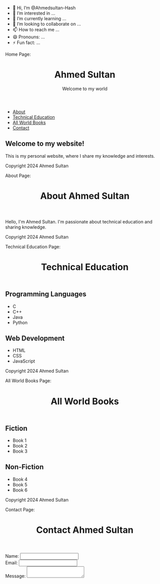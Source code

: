 - 👋 Hi, I’m @Ahmedsultan-Hash
- 👀 I’m interested in ...
- 🌱 I’m currently learning ...
- 💞️ I’m looking to collaborate on ...
- 📫 How to reach me ...
- 😄 Pronouns: ...
- ⚡ Fun fact: ...

<!---
Ahmedsultan-Hash/Ahmedsultan-Hash is a ✨ special ✨ repository because its `README.md` (this file) appears on your GitHub profile.
You can click the Preview link to take a look at your changes.
--->
Home Page:

<!DOCTYPE html>
<html>
<head>
 <title>Ahmed Sultan</title>
 <link rel="stylesheet" href="style.css">
</head>
<body>
 <header>
 <h1>Ahmed Sultan</h1>
 <p>Welcome to my world</p>
 </header>
 <nav>
 <ul>
 <li><a href="about.html">About</a></li>
 <li><a href="technical-education.html">Technical Education</a></li>
 <li><a href="all-world-books.html">All World Books</a></li>
 <li><a href="contact.html">Contact</a></li>
 </ul>
 </nav>
 <main>
 <h2>Welcome to my website!</h2>
 <p>This is my personal website, where I share my knowledge and interests.</p>
 </main>
 <footer>
 <p>Copyright 2024 Ahmed Sultan</p>
 </footer>
</body>
</html>


About Page:

<!DOCTYPE html>
<html>
<head>
 <title>About Ahmed Sultan</title>
 <link rel="stylesheet" href="style.css">
</head>
<body>
 <header>
 <h1>About Ahmed Sultan</h1>
 </header>
 <main>
 <p>Hello, I'm Ahmed Sultan. I'm passionate about technical education and sharing knowledge.</p>
 </main>
 <footer>
 <p>Copyright 2024 Ahmed Sultan</p>
 </footer>
</body>
</html>


Technical Education Page:

<!DOCTYPE html>
<html>
<head>
 <title>Technical Education</title>
 <link rel="stylesheet" href="style.css">
</head>
<body>
 <header>
 <h1>Technical Education</h1>
 </header>
 <main>
 <h2>Programming Languages</h2>
 <ul>
 <li>C</li>
 <li>C++</li>
 <li>Java</li>
 <li>Python</li>
 </ul>
 <h2>Web Development</h2>
 <ul>
 <li>HTML</li>
 <li>CSS</li>
 <li>JavaScript</li>
 </ul>
 </main>
 <footer>
 <p>Copyright 2024 Ahmed Sultan</p>
 </footer>
</body>
</html>


All World Books Page:

<!DOCTYPE html>
<html>
<head>
 <title>All World Books</title>
 <link rel="stylesheet" href="style.css">
</head>
<body>
 <header>
 <h1>All World Books</h1>
 </header>
 <main>
 <h2>Fiction</h2>
 <ul>
 <li>Book 1</li>
 <li>Book 2</li>
 <li>Book 3</li>
 </ul>
 <h2>Non-Fiction</h2>
 <ul>
 <li>Book 4</li>
 <li>Book 5</li>
 <li>Book 6</li>
 </ul>
 </main>
 <footer>
 <p>Copyright 2024 Ahmed Sultan</p>
 </footer>
</body>
</html>


Contact Page:

<!DOCTYPE html>
<html>
<head>
 <title>Contact Ahmed Sultan</title>
 <link rel="stylesheet" href="style.css">
</head>
<body>
 <header>
 <h1>Contact Ahmed Sultan</h1>
 </header>
 <main>
 <form>
 <label>Name:</label>
 <input type="text" name="name"><br>
 <label>Email:</label>
 <input type="email" name="email"><br>
 <label>Message:</label>
 <textarea name="message"></textarea><br>
 <input type="

